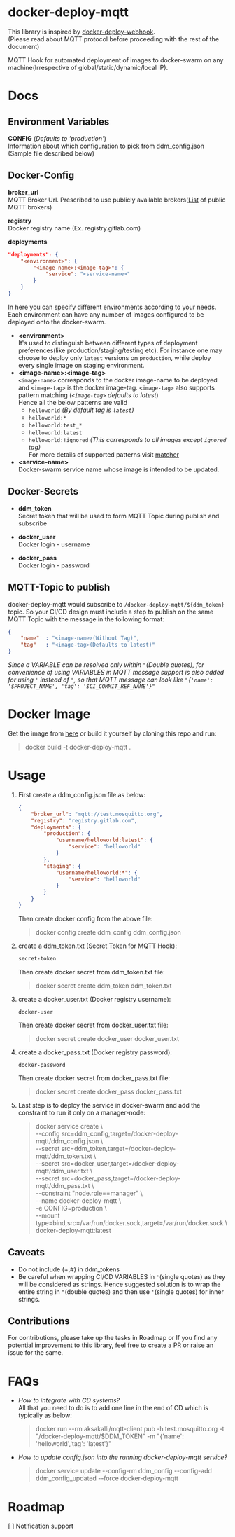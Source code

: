 # docker-deploy-mqtt
This library is inspired by [docker-deploy-webhook](https://github.com/iaincollins/docker-deploy-webhook).  
(Please read about MQTT protocol before proceeding with the rest of the document)  

MQTT Hook for automated deployment of images to docker-swarm on any machine(Irrespective of global/static/dynamic/local IP).

<!-- Here is a [blog]() about how to integrate this library with gitlab-ci -->

# Docs

## Environment Variables
**CONFIG** (*Defaults to 'production'*)  
Information about which configuration to pick from ddm_config.json (Sample file described below)

## Docker-Config
**broker_url**  
MQTT Broker Url. Prescribed to use publicly available brokers([List](https://github.com/mqtt/mqtt.github.io/wiki/public_brokers) of public MQTT brokers)

**registry**  
Docker registry name (Ex. registry.gitlab.com)

**deployments**
```JSON
"deployments": {
    "<environment>": {
        "<image-name>:<image-tag>": {
            "service": "<service-name>"
        }
    }
}
```
In here you can specify different environments according to your needs. Each environment can have any number of images configured to be deployed onto the docker-swarm. 

* **\<environment\>**  
    It's used to distinguish between different types of deployment preferences(like production/staging/testing etc). For instance one may choose to deploy only `latest` versions on `production`, while deploy every single image on staging environment.
* **\<image-name\>:\<image-tag\>**  
    `<image-name>` corresponds to the docker image-name to be deployed and `<image-tag>` is the docker image-tag. `<image-tag>` also supports pattern matching (*`<image-tag>` defaults to latest*)  
    Hence all the below patterns are valid
    * `helloworld` *(By default tag is `latest`)*
    * `helloworld:*`
    * `helloworld:test_*`
    * `helloworld:latest`
    * `helloworld:!ignored` *(This corresponds to all images except `ignored` tag)*  
    For more details of supported patterns visit [matcher](https://www.npmjs.com/package/matcher)
* **\<service-name\>**  
    Docker-swarm service name whose image is intended to be updated.

## Docker-Secrets
* **ddm_token**  
    Secret token that will be used to form MQTT Topic during publish and subscribe

* **docker_user**  
    Docker login - username

* **docker_pass**  
    Docker login - password

## MQTT-Topic to publish
docker-deploy-mqtt would subscribe to `/docker-deploy-mqtt/${ddm_token}` topic. So your CI/CD design must include a step to publish on the same MQTT Topic with the message in the following format:
```JSON
{
    "name"  : "<image-name>(Without Tag)",
    "tag"   : "<image-tag>(Defaults to latest)"
}
``` 
*Since a VARIABLE can be resolved only within `"`(Double quotes), for convenience of using VARIABLES in MQTT message support is also added for using `'` instead of `"`, so that MQTT message can look like `"{'name': '$PROJECT_NAME', 'tag': '$CI_COMMIT_REF_NAME'}"`*


# Docker Image
Get the image from [here](https://hub.docker.com/r/akashbabu256/docker-deploy-mqtt/) or build it yourself by cloning this repo and run:
> docker build -t docker-deploy-mqtt .


# Usage
1. First create a ddm_config.json file as below:
    ```JSON
    {
        "broker_url": "mqtt://test.mosquitto.org",
        "registry": "registry.gitlab.com",
        "deployments": {
            "production": {
                "username/helloworld:latest": {
                    "service": "helloworld"
                }
            },
            "staging": {
                "username/helloworld:*": {
                    "service": "helloworld"
                }
            }
        }
    }
    ```
    Then create docker config from the above file:
    > docker config create ddm_config ddm_config.json

2. create a ddm_token.txt (Secret Token for MQTT Hook): 
    ```txt
    secret-token
    ```  
    Then create docker secret from ddm_token.txt file:
    > docker secret create ddm_token ddm_token.txt

3. create a docker_user.txt (Docker registry username):  
    ```text
    docker-user
    ```  
    Then create docker secret from docker_user.txt file:
    > docker secret create docker_user docker_user.txt

4. create a docker_pass.txt (Docker registry password):
    ```text
    docker-password
    ```  
    Then create docker secret from docker_pass.txt file:
    > docker secret create docker_pass docker_pass.txt

5. Last step is to deploy the service in docker-swarm and add the constraint to run it only on a manager-node:
    > docker service create \\  
    --config src=ddm_config,target=/docker-deploy-mqtt/ddm_config.json \\  
    --secret src=ddm_token,target=/docker-deploy-mqtt/ddm_token.txt \\  
    --secret src=docker_user,target=/docker-deploy-mqtt/ddm_user.txt \\  
    --secret src=docker_pass,target=/docker-deploy-mqtt/ddm_pass.txt \\  
    --constraint "node.role==manager" \\  
    --name docker-deploy-mqtt \\  
    -e CONFIG=production \\  
    --mount type=bind,src=/var/run/docker.sock,target=/var/run/docker.sock \\  
    docker-deploy-mqtt:latest



## Caveats
* Do not include (+,#) in ddm_tokens
* Be careful when wrapping CI/CD VARIABLES in `'`(single quotes) as they will be considered as strings. Hence suggested solution is to wrap the entire string in `"`(double quotes) and then use `'`(single quotes) for inner strings.

## Contributions
For contributions, please take up the tasks in Roadmap or If you find any potential improvement to this library, feel free to create a PR or raise an issue for the same. 


# FAQs

* *How to integrate with CD systems?*  
    All that you need to do is to add one line in the end of CD which is typically as below:
    >  docker run --rm aksakalli/mqtt-client pub -h test.mosquitto.org -t
      "/docker-deploy-mqtt/$DDM_TOKEN" -m "{'name': 'helloworld','tag': 'latest'}"

* *How to update config.json into the running docker-deploy-mqtt service?*  
    > docker service update --config-rm ddm_config --config-add ddm_config_updated --force docker-deploy-mqtt


# Roadmap
[ ] Notification support